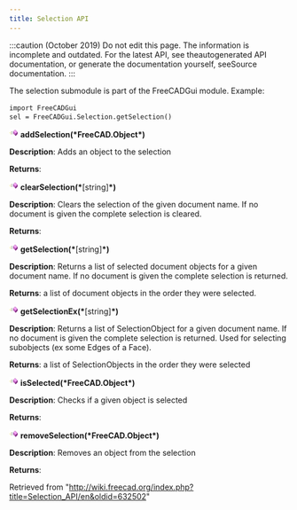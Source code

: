```yaml
---
title: Selection API
---
```


:::caution
(October 2019) Do not edit this page. The information is incomplete and outdated. For the latest API, see theautogenerated API documentation, or generate the documentation yourself, seeSource documentation.
:::

The selection submodule is part of the FreeCADGui module. Example:

```
import FreeCADGui
sel = FreeCADGui.Selection.getSelection()

```

![](/src/assets/images/Method.png) **addSelection(\***FreeCAD.Object**\*)**

**Description**: Adds an object to the selection

**Returns**:

![](/src/assets/images/Method.png) **clearSelection(\***[string]**\*)**

**Description**: Clears the selection of the given document name. If no document is given the complete selection is cleared.

**Returns**:

![](/src/assets/images/Method.png) **getSelection(\***[string]**\*)**

**Description**: Returns a list of selected document objects for a given document name. If no document is given the complete selection is returned.

**Returns**: a list of document objects in the order they were selected.

![](/src/assets/images/Method.png) **getSelectionEx(\***[string]**\*)**

**Description**: Returns a list of SelectionObject for a given document name. If no document is given the complete selection is returned. Used for selecting subobjects (ex some Edges of a Face).

**Returns**: a list of SelectionObjects in the order they were selected

![](/src/assets/images/Method.png) **isSelected(\***FreeCAD.Object**\*)**

**Description**: Checks if a given object is selected

**Returns**:

![](/src/assets/images/Method.png) **removeSelection(\***FreeCAD.Object**\*)**

**Description**: Removes an object from the selection

**Returns**:

Retrieved from "<http://wiki.freecad.org/index.php?title=Selection_API/en&oldid=632502>"
